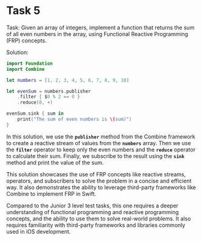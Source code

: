 # Task 5

Task: Given an array of integers, implement a function that returns the sum of
all even numbers in the array, using Functional Reactive Programming (FRP)
concepts.

Solution:

```swift
import Foundation
import Combine

let numbers = [1, 2, 3, 4, 5, 6, 7, 8, 9, 10]

let evenSum = numbers.publisher
    .filter { $0 % 2 == 0 }
    .reduce(0, +)

evenSum.sink { sum in
    print("The sum of even numbers is \(sum)")
}
```

In this solution, we use the **`publisher`** method from the Combine framework
to create a reactive stream of values from the **`numbers`** array. Then we use
the **`filter`** operator to keep only the even numbers and the **`reduce`**
operator to calculate their sum. Finally, we subscribe to the result using the
**`sink`** method and print the value of the sum.

This solution showcases the use of FRP concepts like reactive streams,
operators, and subscribers to solve the problem in a concise and efficient way.
It also demonstrates the ability to leverage third-party frameworks like Combine
to implement FRP in Swift.

Compared to the Junior 3 level test tasks, this one requires a deeper
understanding of functional programming and reactive programming concepts, and
the ability to use them to solve real-world problems. It also requires
familiarity with third-party frameworks and libraries commonly used in iOS
development.
